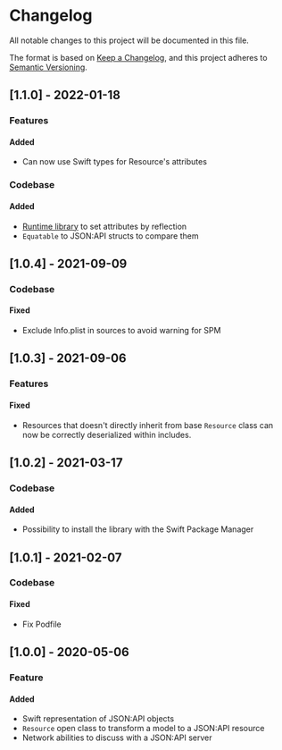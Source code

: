 # Changelog
All notable changes to this project will be documented in this file.

The format is based on [Keep a Changelog](https://keepachangelog.com/en/1.0.0/),
and this project adheres to [Semantic Versioning](https://semver.org/spec/v2.0.0.html).

## [1.1.0] - 2022-01-18
### Features
#### Added
- Can now use Swift types for Resource's attributes
### Codebase
#### Added
- [Runtime library](https://github.com/wickwirew/Runtime) to set attributes by reflection
- `Equatable` to JSON:API structs to compare them

## [1.0.4] - 2021-09-09
### Codebase
#### Fixed
- Exclude Info.plist in sources to avoid warning for SPM

## [1.0.3] - 2021-09-06
### Features
#### Fixed
- Resources that doesn't directly inherit from base `Resource` class can now be correctly deserialized within includes.

## [1.0.2] - 2021-03-17
### Codebase
#### Added
- Possibility to install the library with the Swift Package Manager

## [1.0.1] - 2021-02-07
### Codebase
#### Fixed
- Fix Podfile

## [1.0.0] - 2020-05-06
### Feature
#### Added
- Swift representation of JSON:API objects
- `Resource` open class to transform a model to a JSON:API resource
- Network abilities to discuss with a JSON:API server
